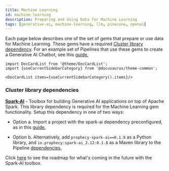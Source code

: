 ```yaml
---
title: Machine Learning
id: machine-learning
description: Preparing and Using Data for Machine Learning
tags: [generative-ai, machine-learning, llm, pinecone, openai]
---
```


Each page below describes one of the set of gems that prepare or use data for Machine Learning. These gems have a required [Cluster library dependency](/docs/Spark/gems/machine-learning/machine-learning.md#cluster-library-dependencies). For an example set of Pipelines that use these gems to create a Generative AI Chatbot, see this [guide.](/docs/getting-started/genaichatbot.md)

```mdx-code-block
import DocCardList from '@theme/DocCardList';
import {useCurrentSidebarCategory} from '@docusaurus/theme-common';

<DocCardList items={useCurrentSidebarCategory().items}/>
```

### Cluster library dependencies

[**Spark-AI**](https://github.com/prophecy-io/spark-ai/tree/main) - Toolbox for building Generative AI applications on top of Apache Spark. This library dependency is required for the Machine Learning gem functionality. Setup this dependency in one of two ways:

- Option a. Import a project with the spark-ai dependency preconfigured, as in this [guide.](/docs/getting-started/genaichatbot.md#1c-load-the-git-repository)

- Option b. Alternatively, add `prophecy-spark-ai==0.1.8` as a Python library, and `io.prophecy:spark-ai_2.12:0.1.8` as a Maven library to the Pipeline [dependencies.](/docs/extensibility/dependencies/spark-dependencies.md#add-dependency)

Click [here](https://github.com/prophecy-io/spark-ai/tree/main#roadmap) to see the roadmap for what's coming in the future with the Spark-AI toolbox.
